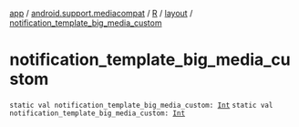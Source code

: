 [app](../../../index.md) / [android.support.mediacompat](../../index.md) / [R](../index.md) / [layout](index.md) / [notification_template_big_media_custom](./notification_template_big_media_custom.md)

# notification_template_big_media_custom

`static val notification_template_big_media_custom: `[`Int`](https://kotlinlang.org/api/latest/jvm/stdlib/kotlin/-int/index.html)
`static val notification_template_big_media_custom: `[`Int`](https://kotlinlang.org/api/latest/jvm/stdlib/kotlin/-int/index.html)